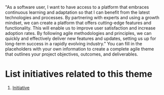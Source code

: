"As a software user, I want to have access to a platform that embraces continuous learning and adaptation so that I can benefit from the latest technologies and processes. By partnering with experts and using a growth mindset, we can create a platform that offers cutting-edge features and functionality. This will enable us to improve user satisfaction and increase adoption rates. By following agile methodologies and principles, we can quickly and effectively deliver new features and updates, setting us up for long-term success in a rapidly evolving industry."
You can fill in the placeholders with your own information to create a complete agile theme that outlines your project objectives, outcomes, and deliverables.


# List initiatives related to this theme
1. [Initiative](documentation/templates/theme/initiatives/initiative_template.md)